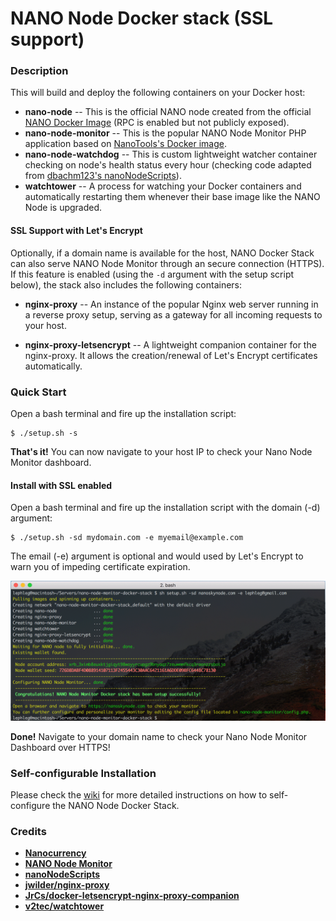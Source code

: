# NANO Node Docker stack (SSL support)

### **Description**

This will build and deploy the following containers on your Docker host:

* **nano-node** -- This is the official NANO node created from the official [NANO Docker Image](https://hub.docker.com/r/nanocurrency/nano/) (RPC is enabled but not publicly exposed).
* **nano-node-monitor** -- This is the popular NANO Node Monitor PHP application based on [NanoTools's Docker image](https://hub.docker.com/r/nanotools/nanonodemonitor/).
* **nano-node-watchdog** -- This is custom lightweight watcher container checking on node's health status every hour (checking code adapted from [dbachm123's nanoNodeScripts](https://github.com/dbachm123/nanoNodeScripts)).
* **watchtower** -- A process for watching your Docker containers and automatically restarting them whenever their base image like the NANO Node is upgraded.

#### **SSL Support with Let's Encrypt**

Optionally, if a domain name is available for the host, NANO Docker Stack can also serve NANO Node Monitor through an secure connection (HTTPS). If this feature is enabled (using the `-d` argument with the setup script below), the stack also includes the following containers:

* **nginx-proxy** -- An instance of the popular Nginx web server running in a reverse proxy setup, serving as a gateway for all incoming requests to your host.

* **nginx-proxy-letsencrypt** -- A lightweight companion container for the nginx-proxy. It allows the creation/renewal of Let's Encrypt certificates automatically.

### **Quick Start**

Open a bash terminal and fire up the installation script:

```
$ ./setup.sh -s 
```

**That's it!** You can now navigate to your host IP to check your Nano Node Monitor dashboard.

#### **Install with SSL enabled**

Open a bash terminal and fire up the installation script with the domain (-d) argument:

```
$ ./setup.sh -sd mydomain.com -e myemail@example.com
```

The email (-e) argument is optional and would used by Let's Encrypt to warn you of impeding certificate expiration.

![Screenshot](screenshot.png)

**Done!** Navigate to your domain name to check your Nano Node Monitor Dashboard over HTTPS!

### Self-configurable Installation

Please check the [wiki](https://github.com/lephleg/nano-node-monitor-docker-stack/wiki)
 for more detailed instructions on how to self-configure the NANO Node Docker Stack.

### **Credits**

* **[Nanocurrency](https://github.com/nanocurrency/raiblocks)**
* **[NANO Node Monitor](https://github.com/NanoTools/nanoNodeMonitor)**
* **[nanoNodeScripts](https://github.com/dbachm123/nanoNodeScripts)**
* **[jwilder/nginx-proxy](https://github.com/jwilder/nginx-proxy)**
* **[JrCs/docker-letsencrypt-nginx-proxy-companion](https://github.com/JrCs/docker-letsencrypt-nginx-proxy-companion)**
* **[v2tec/watchtower](https://github.com/v2tec/watchtower)**
